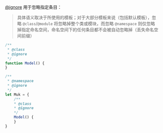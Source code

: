 [@ignore](http://usejsdoc.org/tags-ignore.html) 用于忽略指定条目：

> 具体语义取决于所使用的模板；对于大部分模板来说（包括默认模板），忽略 `@class`/`@module` 将忽略掉整个类或模块，而忽略 `@namespace` 则仅忽略掉指定命名空间，命名空间下的任何条目都不会被自动忽略掉（丢失命名空间前缀）

```js
/**
 * @class
 * @ignore
 */
function Model() {
}
```

```js
/**
 * @namespace
 * @ignore
 */
let Muk = {
    /**
    * @class
    * @ignore
    */
    Model() {
    }
}
```

